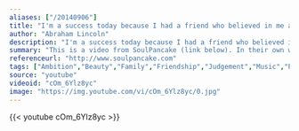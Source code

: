 ```yaml
---
aliases: ["/20140906"]
title: "I'm a success today because I had a friend who believed in me and I didn't have the heart to let him down."
author: "Abraham Lincoln"
description: "I'm a success today because I had a friend who believed in me and I didn't have the heart to let him down. - Abraham Lincoln quotes from GetInspired365.com"
summary: "This is a video from SoulPancake (link below). In their own words, this video is about 'Finding the success we want takes time; and there are so many people in our lives to help us get there. Have you ever thought about who those people are? We hit the streets with a life coach to show some thanks to those who have helped us the most.'"
referenceurl: "http://www.soulpancake.com"
tags: ["Ambition","Beauty","Family","Friendship","Judgement","Music","Perfection","Seal","Success",]
source: "youtube"
videoid: "cOm_6Ylz8yc"
image: "https://img.youtube.com/vi/cOm_6Ylz8yc/0.jpg"
---
```


{{< youtube cOm_6Ylz8yc >}}
